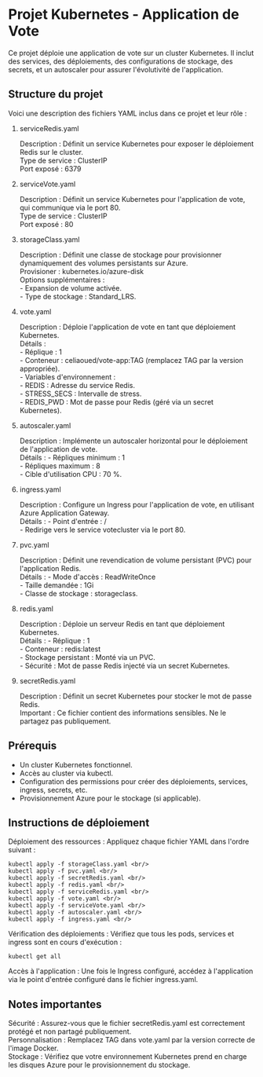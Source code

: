 # Projet Kubernetes - Application de Vote

Ce projet déploie une application de vote sur un cluster Kubernetes. Il inclut des services, des déploiements, des configurations de stockage, des secrets, et un autoscaler pour assurer l'évolutivité de l'application.

## Structure du projet

Voici une description des fichiers YAML inclus dans ce projet et leur rôle :

1. serviceRedis.yaml

    Description : Définit un service Kubernetes pour exposer le déploiement Redis sur le cluster. <br/>
    Type de service : ClusterIP <br/>
    Port exposé : 6379

2. serviceVote.yaml

    Description : Définit un service Kubernetes pour l'application de vote, qui communique via le port 80. <br/>
    Type de service : ClusterIP <br/>
    Port exposé : 80

3. storageClass.yaml

    Description : Définit une classe de stockage pour provisionner dynamiquement des volumes persistants sur Azure. <br/>
    Provisioner : kubernetes.io/azure-disk <br/>
    Options supplémentaires : <br/>
        - Expansion de volume activée. <br/>
        - Type de stockage : Standard_LRS.

4. vote.yaml

    Description : Déploie l'application de vote en tant que déploiement Kubernetes. <br/>
    Détails : <br/>
        - Réplique : 1 <br/>
        - Conteneur : celiaoued/vote-app:TAG (remplacez TAG par la version appropriée). <br/>
        - Variables d'environnement : <br/>
            - REDIS : Adresse du service Redis. <br/>
            - STRESS_SECS : Intervalle de stress. <br/>
            - REDIS_PWD : Mot de passe pour Redis (géré via un secret Kubernetes).

5. autoscaler.yaml

    Description : Implémente un autoscaler horizontal pour le déploiement de l'application de vote. <br/>
    Détails :
        - Répliques minimum : 1 <br/>
        - Répliques maximum : 8 <br/>
        - Cible d'utilisation CPU : 70 %.

6. ingress.yaml

    Description : Configure un Ingress pour l'application de vote, en utilisant Azure Application Gateway. <br/>
    Détails :
        - Point d'entrée : / <br/>
        - Redirige vers le service votecluster via le port 80.

7. pvc.yaml

    Description : Définit une revendication de volume persistant (PVC) pour l'application Redis. <br/>
    Détails :
        - Mode d'accès : ReadWriteOnce <br/>
        - Taille demandée : 1Gi <br/>
        - Classe de stockage : storageclass.

8. redis.yaml

    Description : Déploie un serveur Redis en tant que déploiement Kubernetes. <br/>
    Détails :
        - Réplique : 1 <br/>
        - Conteneur : redis:latest <br/>
        - Stockage persistant : Monté via un PVC. <br/>
        - Sécurité : Mot de passe Redis injecté via un secret Kubernetes.

9. secretRedis.yaml

    Description : Définit un secret Kubernetes pour stocker le mot de passe Redis. <br/>
    Important : Ce fichier contient des informations sensibles. Ne le partagez pas publiquement.

## Prérequis

- Un cluster Kubernetes fonctionnel.
- Accès au cluster via kubectl.
- Configuration des permissions pour créer des déploiements, services, ingress, secrets, etc.
- Provisionnement Azure pour le stockage (si applicable).

## Instructions de déploiement

Déploiement des ressources : Appliquez chaque fichier YAML dans l'ordre suivant : <br/>

```code
kubectl apply -f storageClass.yaml <br/>
kubectl apply -f pvc.yaml <br/>
kubectl apply -f secretRedis.yaml <br/>
kubectl apply -f redis.yaml <br/>
kubectl apply -f serviceRedis.yaml <br/>
kubectl apply -f vote.yaml <br/>
kubectl apply -f serviceVote.yaml <br/>
kubectl apply -f autoscaler.yaml <br/>
kubectl apply -f ingress.yaml <br/>
```

Vérification des déploiements : Vérifiez que tous les pods, services et ingress sont en cours d'exécution :
```code
kubectl get all
```

Accès à l'application : Une fois le Ingress configuré, accédez à l'application via le point d'entrée configuré dans le fichier ingress.yaml.

## Notes importantes

Sécurité : Assurez-vous que le fichier secretRedis.yaml est correctement protégé et non partagé publiquement. <br/>
Personnalisation : Remplacez TAG dans vote.yaml par la version correcte de l'image Docker. <br/>
Stockage : Vérifiez que votre environnement Kubernetes prend en charge les disques Azure pour le provisionnement du stockage. <br/>
